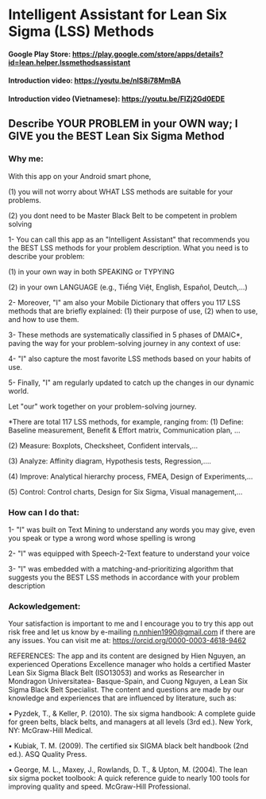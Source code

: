 # Intelligent Assistant for Lean Six Sigma (LSS) Methods
#### Google Play Store: https://play.google.com/store/apps/details?id=lean.helper.lssmethodsassistant
#### Introduction video: https://youtu.be/nlS8i78MmBA
#### Introduction video (Vietnamese): https://youtu.be/FlZj2Gd0EDE

## Describe YOUR PROBLEM in your OWN way; I GIVE you the BEST Lean Six Sigma Method

### Why me:
With this app on your Android smart phone, 

(1) you will not worry about WHAT LSS methods are suitable for your problems. 
 
(2) you dont need to be Master Black Belt to be competent in problem solving

1- You can call this app as an "Intelligent Assistant" that recommends you the BEST LSS methods for your problem description. What you need is to describe your problem:

 (1) in your own way in both SPEAKING or TYPYING
 
 (2) in your own LANGUAGE (e.g., Tiếng Việt, English, Español, Deutch,…)
 
2- Moreover, "I" am also your Mobile Dictionary that offers you 117 LSS methods that are briefly explained: 
 (1) their purpose of use, 
 (2) when to use, and how to use them. 

3- These methods are systematically classified in 5 phases of DMAIC*,  paving the way for your problem-solving journey in any context of use: 

4- "I" also capture the most favorite LSS methods based on your habits of use. 

5- Finally, "I" am regularly updated to catch up the changes in our dynamic world.

Let "our" work together on your problem-solving journey.

*There are total 117 LSS methods, for example, ranging from:
 (1) Define: Baseline measurement,  Benefit & Effort matrix, Communication plan, …
 
 (2) Measure: Boxplots, Checksheet, Confident intervals,…
 
 (3) Analyze: Affinity diagram, Hypothesis tests, Regression,….
 
 (4) Improve: Analytical hierarchy process, FMEA, Design of Experiments,…
 
 (5) Control: Control charts, Design for  Six Sigma, Visual management,…
 
### How can I do that:
1- "I" was built on Text Mining to understand any words you may give, even you speak or type a wrong word whose spelling is wrong

2- "I" was equipped with Speech-2-Text feature to understand your voice

3- "I" was embedded with a matching-and-prioritizing algorithm that suggests you the BEST LSS methods in accordance with your problem description 

### Ackowledgement:  

Your satisfaction is important to me and I encourage you to try this app out risk free and let us know by e-mailing n.nnhien1990@gmail.com if there are any issues. 
You can visit me at:  https://orcid.org/0000-0003-4618-9462

REFERENCES:
The app and its content are designed by Hien Nguyen, an experienced Operations Excellence manager who holds a certified Master Lean Six Sigma Black Belt (ISO13053) and works as Researcher in Mondragon Universitatea- Basque-Spain, and Cuong Nguyen, a Lean Six Sigma Black Belt Specialist. The content and questions are made by our knowledge and experiences that are influenced by literature, such as:

• Pyzdek, T., & Keller, P. (2010). The six sigma handbook: A complete guide for green belts, black belts, and managers at all levels (3rd ed.). New York, NY: McGraw-Hill Medical.

• Kubiak, T. M. (2009). The certified six SIGMA black belt handbook (2nd ed.). ASQ Quality Press.

• George, M. L., Maxey, J., Rowlands, D. T., & Upton, M. (2004). The lean six sigma pocket toolbook: A quick reference guide to nearly 100 tools for improving quality and speed. McGraw-Hill Professional.


